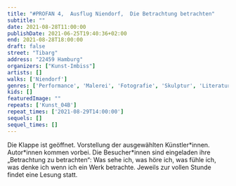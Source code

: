```yaml
---
title: "#PROFAN 4,  Ausflug Niendorf,  Die Betrachtung betrachten"
subtitle: ""
date: 2021-08-28T11:00:00
publishDate: 2021-06-25T19:40:36+02:00
end: 2021-08-28T18:00:00
draft: false
street: "Tibarg"
address: "22459 Hamburg"
organizers: ["Kunst-Imbiss"]
artists: []
walks: ['Niendorf']
genres: ['Performance', 'Malerei', 'Fotografie', 'Skulptur', 'Literatur']
kids: []
featuredImage: ""
repeats: ['Kunst_04B']
repeat_times: ['2021-08-29T14:00:00']
sequels: []
sequel_times: []
---
```


Die Klappe ist geöffnet. Vorstellung der ausgewählten Künstler\*innen. Autor\*innen kommen vorbei. Die Besucher\*innen sind eingeladen ihre „Betrachtung zu betrachten“: Was sehe ich, was höre ich, was fühle ich, was denke ich wenn ich ein Werk betrachte. Jeweils zur vollen Stunde findet eine Lesung statt.